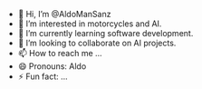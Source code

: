 - 👋 Hi, I’m @AldoManSanz
- 👀 I’m interested in motorcycles and AI.
- 🌱 I’m currently learning software development.
- 💞️ I’m looking to collaborate on AI projects.
- 📫 How to reach me ...
- 😄 Pronouns: Aldo
- ⚡ Fun fact: ...

<!---
AldoManSanz/AldoManSanz is a ✨ special ✨ repository because its `README.md` (this file) appears on your GitHub profile.
You can click the Preview link to take a look at your changes.
--->

